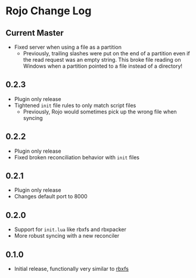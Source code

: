 # Rojo Change Log

## Current Master
* Fixed server when using a file as a partition
	* Previously, trailing slashes were put on the end of a partition even if the read request was an empty string. This broke file reading on Windows when a partition pointed to a file instead of a directory!

## 0.2.3
* Plugin only release
* Tightened `init` file rules to only match script files
	* Previously, Rojo would sometimes pick up the wrong file when syncing

## 0.2.2
* Plugin only release
* Fixed broken reconciliation behavior with `init` files

## 0.2.1
* Plugin only release
* Changes default port to 8000

## 0.2.0
* Support for `init.lua` like rbxfs and rbxpacker
* More robust syncing with a new reconciler

## 0.1.0
* Initial release, functionally very similar to [rbxfs](https://github.com/LPGhatguy/rbxfs)